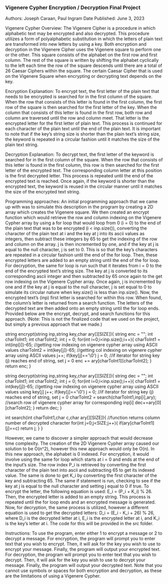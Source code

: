 ### Vigenere Cypher Encryption / Decryption Final Project

Authors: Joseph Caraan, Paul Ingram
Date Published: June 3, 2023

Vigenere Cypher Overview:
The Vigenere Cipher is a procedure in which alphabetic text may be encrypted and also decrypted. This procedure utilizes a form of polyalphabetic substitution in which the letters of plain text are transformed into new letters by using a key. Both encryption and decryption in the Vigenere Cipher uses the Vigenere square to perform one or the other. This square consists of the alphabet on the first row and first column. The rest of the square is written by shifting the alphabet cyclically to the left each time the row of the square descends until there are a total of 26 Caesar Ciphers within the square. The certain Caesar Cipher that is used on the Vigenere Square when encrypting or decrypting text depends on the key. 

Encryption Explanation:
To encrypt text, the first letter of the plain text that needs to be encrypted is searched for in the first column of the square. When the row that consists of this letter is found in the first column, the first row of the square is then searched for the first letter of the key. When the column that consists of this letter is found in the first row, both row and column are traversed until the row and column meet. That letter is the encrypted letter for the first letter of plain text. This process is continued for each character of the plain text until the end of the plain text. It is important to note that if the key’s string size is shorter than the plain text’s string size, the keyword is repeated in a circular fashion until it matches the size of the plain text string.

Decryption Explanation:
To decrypt text, the first letter of the keyword is searched for in the first column of the square. When the row that consists of this letter is found in the first column, this row is then searched for the first letter of the encrypted text. The corresponding column letter at this position is the first decrypted letter. This process is repeated until the end of the encrypted text is reached. Once again, if the keyword is shorter than the encrypted text, the keyword is reused in the circular manner until it matches the size of the encrypted text string.

Programming approaches:
An initial programming approach that we came up with was to simulate this description in the program by creating a 2D array which creates the Vigenere square. We then created an encrypt function which would retrieve the row and column indexing on the Vigenere Cypher array by using a for loop that would loop from 0 (i = 0) to the end of the plain text that was to be encrypted (i < inp.size()), converting the character of the plain text at i and the key at j into its ascii values as integers, then subtract these integers by 65 to get the indexing of the row and column on the array. j is then incremented by one, and if the key at j is equal to the null character, j is set to 0. This is so that the key’s characters are repeated in a circular fashion until the end of the for loop. Then, these encrypted letters are added to an empty string until the end of the for loop. For decryption, the same for loop is run such that it iterates from i = 0 to the end of the encrypted text’s string size. The key at j is converted to its corresponding ascii integer and then subtracted by 65 once again to the get row indexing on the Vigenere Cypher array. Once again, j is incremented by one and if the key at j is equal to the null character, j is set equal to 0 to simulate its circular nature when key.size() is less than inp.size(). Now, the encrypted text’s (inp) first letter is searched for within this row. When found, the column’s letter is returned from a search function. The letters of the decrypted text are then added onto an empty string until the for loop ends. Provided below are the encrypt, decrypt, and search functions for this approach. (Note: This is not the finalized code that we used on the project, but simply a previous approach that we made.)

string encrypt(string inp,string key,char ary[][SIZE]){
  string enc = "";
  int charToInt1;
  int charToInt2;
  int j = 0;
  for(int i=0;i<inp.size();i++){
    charToInt1 = int(inp[i])-65;    //getting row indexing on vigenere cypher array using ASCII values
    charToInt2 = int(key[j])-65;    //getting col indexing on vigenere cypher array using ASCII values
    j++;
    if(key[j]=='\0') j = 0;    //if iterator for string key (j) reaches end of string, set j = 0
    enc += ary[charToInt1][charToInt2];
  }
  return enc;
}

string decrypt(string inp,string key,char ary[][SIZE]){
  string dec = "";
  int charToInt1;
  int charToInt2;
  int j = 0;
  for(int i=0;i<inp.size();i++){
    charToInt1 = int(key[j])-65;    //getting row indexing on vigenere cypher array using ASCII values using key[j]
    j++;
    if(key[j]=='\0') j = 0;    //if iterator for string key (j) reaches end of string, set j = 0
    charToInt2 = search(charToInt1,inp[i],ary);    //search row of vigenere cypher array for corresponding inp[i]
    dec+=ary[0][charToInt2];
  }
  return dec;
}

int search(int charToInt1,char c,char ary[][SIZE]){    //function returns column number of decrypted character
  for(int j=0;j<SIZE;j++){
    if(ary[charToInt1][j]==c) return j;
  }
}

However, we came to discover a simpler approach that would decrease time complexity. The creation of the 2D Vigenere Cypher array caused our solution to be O(n^2), however this new approach would only be O(n). In this new approach, the alphabet is 0 indexed. For encryption, it would involve using the same for loop which starts at i = 0 and ends at the end of the input’s size. The row index P_i is retrieved by converting the first character of the plain text into ascii and subtracting 65 to get its indexed value. The same is done to get K_i by converting the first character of the key and subtracting 65. The same if statement is run, checking to see if the key at j is equal to the null character and setting j equal to 0 if true. To encrypt the letter, the following equation is used:  E_i = (P_i + K_i) % 26. Then, the encrypted letter is added to an empty string. This process is repeated until the for loop ends and an encrypted message is generated. Now, for decryption, the same process is utilized, however a different equation is used to get the decrypted letters: D_i = (E_i - K_i + 26) % 26, where D_i is the decrypted letter at i, E_i is the encrypted letter at i, and K_i is the key’s letter at i. The code for this will be provided in the src folder.

Instructions:
To use the program, enter either 1 to encrypt a message or 2 to decrypt a message. For encryption, the program will prompt you to enter text that you wish to encrypt. Then, it will ask for the key you wish to use to encrypt your message. Finally, the program will output your encrypted text. For decryption, the program will prompt you to enter text that you wish to decrypt. Then, it will ask for the key you wish to use to decrypt your message. Finally, the program will output your decrypted text.
Note that you cannot use symbols or spaces for both encryption and decryption, as these are the limitations of using a Vigenere Cypher.

